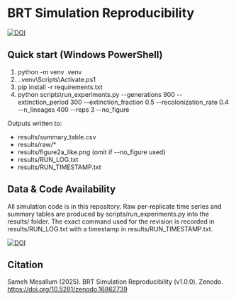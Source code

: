 ﻿# BRT Simulation Reproducibility
[![DOI](https://zenodo.org/badge/DOI/10.5281/zenodo.16862739.svg)](https://doi.org/10.5281/zenodo.16862739)
## Quick start (Windows PowerShell)
1. python -m venv .venv
2. .\.venv\Scripts\Activate.ps1
3. pip install -r requirements.txt
4. python scripts\run_experiments.py --generations 900 --extinction_period 300 --extinction_fraction 0.5 --recolonization_rate 0.4 --n_lineages 400 --reps 3 --no_figure

Outputs written to:
- results/summary_table.csv
- results/raw/*
- results/figure2a_like.png (omit if --no_figure used)
- results/RUN_LOG.txt
- results/RUN_TIMESTAMP.txt

## Data & Code Availability
All simulation code is in this repository. Raw per-replicate time series and summary tables are produced by scripts/run_experiments.py into the results/ folder. The exact command used for the revision is recorded in results/RUN_LOG.txt with a timestamp in results/RUN_TIMESTAMP.txt.

[![DOI](https://zenodo.org/badge/DOI/10.5281/zenodo.16862739.svg)](https://doi.org/10.5281/zenodo.16862739)


## Citation
Sameh Mesallum (2025). BRT Simulation Reproducibility (v1.0.0). Zenodo. https://doi.org/10.5281/zenodo.16862739

